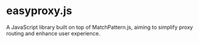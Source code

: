 # easyproxy.js
A JavaScript library built on top of MatchPattern.js, aiming to simplify proxy routing and enhance user experience.
